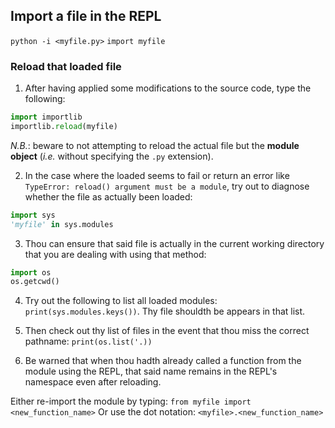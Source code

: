 ## Import a file in the REPL
`python -i <myfile.py>`
`import myfile`

### Reload that loaded file

1. After having applied some modifications to the source code, type the following:
```python
import importlib
importlib.reload(myfile)
```

*N.B.*: beware to not attempting to reload the actual file but the **module object** (*i.e.* without specifying the `.py` extension).

2. In the case where the loaded seems to fail or return an error like `TypeError: reload() argument must be a module`, try out to diagnose whether the file as actually been loaded:

```python
import sys
'myfile' in sys.modules
```

3. Thou can ensure that said file is actually in the current working directory that you are dealing with using that method:
```python
import os
os.getcwd()
```

4. Try out the following to list all loaded modules: `print(sys.modules.keys())`.
Thy file shouldth be appears in that list.

5. Then check out thy list of files in the event that thou miss the correct pathname: `print(os.list('.))`

6. Be warned that when thou hadth already called a function from the module using the REPL, that said name remains in the REPL's namespace even after reloading.

Either re-import the module by typing: `from myfile import <new_function_name>`
Or use the dot notation: `<myfile>.<new_function_name>`